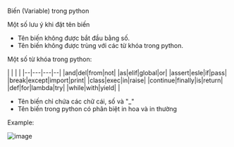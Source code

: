 Biến (Variable) trong python

Một số lưu ý khi đặt tên biến

- Tên biến không được bắt đầu bằng số.
- Tên biến không được trùng với các từ khóa trong python.

Một số từ khóa trong python:

| | | |
|--|---|---|--|
|and|del|from|not|
|as|elif|global|or|
|assert|esle|if|pass|
|break|except|import|print|
|class|exec|in|raise|
|continue|finally|is|return|
|def|for|lambda|try|
|while|with|yield| |

- Tên biến chỉ chứa các chữ cái, số và "_"
- Tên biến trong python có phân biệt in hoa và in thường

Example:

![image](https://github.com/SudoNguyenNN/Administrator-Security/assets/50360416/fc932f54-1f5f-447d-825d-e7bbab77b1d2)
